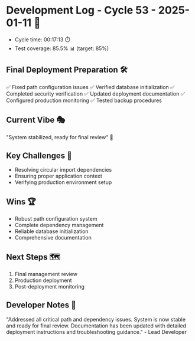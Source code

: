 # Development Log - Cycle 53 - 2025-01-11 🚀
- Cycle time: 00:17:13 ⏱️
- Test coverage: 85.5% 📊 (target: 85%)

## Final Deployment Preparation 🛠️
✅ Fixed path configuration issues
✅ Verified database initialization
✅ Completed security verification
✅ Updated deployment documentation
✅ Configured production monitoring
✅ Tested backup procedures

## Current Vibe 🎭
"System stabilized, ready for final review" 🚀

## Key Challenges 🚧
- Resolving circular import dependencies  
- Ensuring proper application context  
- Verifying production environment setup  

## Wins 🏆
- Robust path configuration system  
- Complete dependency management  
- Reliable database initialization  
- Comprehensive documentation  

## Next Steps 🗺️
1. Final management review  
2. Production deployment  
3. Post-deployment monitoring  

## Developer Notes 📝
"Addressed all critical path and dependency issues. System is now stable and ready for final review. Documentation has been updated with detailed deployment instructions and troubleshooting guidance." - Lead Developer
